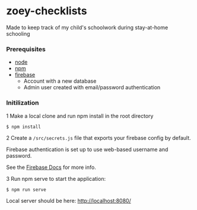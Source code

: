 # zoey-checklists

Made to keep track of my child's schoolwork during stay-at-home schooling

### Prerequisites

- [node](https://nodejs.org/)
- [npm](https://www.npmjs.com/)
- [firebase](https://firebase.google.com)
  - Account with a new database
  - Admin user created with email/password authentication

### Initilization

1 Make a local clone and run npm install in the root directory

```
$ npm install
```

2 Create a `/src/secrets.js` file that exports your firebase config by default.

Firebase authentication is set up to use web-based username and password.

See the [Firebase Docs](https://firebase.google.com/docs/web/setup?authuser=0) for more info.

3 Run npm serve to start the application:

```
$ npm run serve
```

Local server should be here: [http://localhost:8080/](http://localhost:8080/)
